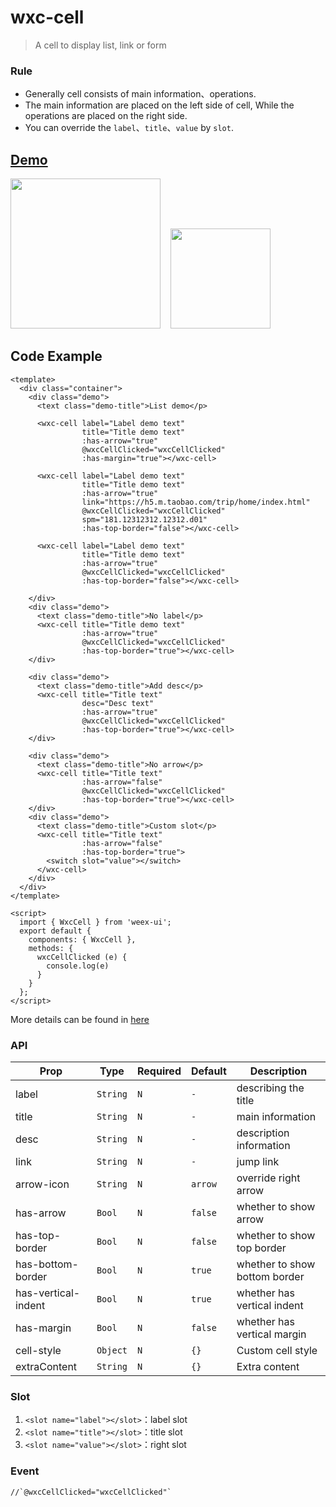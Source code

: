 # wxc-cell 

> A cell to display list, link or form

### Rule
  - Generally cell consists of main information、operations.
  - The main information are placed on the left side of cell, While the operations are placed on the right side.
  - You can override the `label`、`title`、`value` by `slot`. 
  

## [Demo](https://h5.m.taobao.com/trip/wxc-cell/index.html?_wx_tpl=https%3A%2F%2Fh5.m.taobao.com%2Ftrip%2Fwxc-cell%2Fdemo%2Findex.native-min.js)
<img src="https://img.alicdn.com/tfs/TB1mIA5c5qAXuNjy1XdXXaYcVXa-750-1334.jpg" width="240"/>&nbsp;&nbsp;&nbsp;&nbsp;<img src="https://img.alicdn.com/tfs/TB15ta_SpXXXXcFaVXXXXXXXXXX-191-197.png" width="160"/>

## Code Example

```vue
<template>
  <div class="container">
    <div class="demo">
      <text class="demo-title">List demo</p>

      <wxc-cell label="Label demo text"
                title="Title demo text"
                :has-arrow="true"
                @wxcCellClicked="wxcCellClicked"
                :has-margin="true"></wxc-cell>

      <wxc-cell label="Label demo text"
                title="Title demo text"
                :has-arrow="true"
                link="https://h5.m.taobao.com/trip/home/index.html"
                @wxcCellClicked="wxcCellClicked"
                spm="181.12312312.12312.d01"
                :has-top-border="false"></wxc-cell>

      <wxc-cell label="Label demo text"
                title="Title demo text"
                :has-arrow="true"
                @wxcCellClicked="wxcCellClicked"
                :has-top-border="false"></wxc-cell>

    </div>
    <div class="demo">
      <text class="demo-title">No label</p>
      <wxc-cell title="Title demo text"
                :has-arrow="true"
                @wxcCellClicked="wxcCellClicked"
                :has-top-border="true"></wxc-cell>
    </div>

    <div class="demo">
      <text class="demo-title">Add desc</p>
      <wxc-cell title="Title text"
                desc="Desc text"
                :has-arrow="true"
                @wxcCellClicked="wxcCellClicked"
                :has-top-border="true"></wxc-cell>
    </div>

    <div class="demo">
      <text class="demo-title">No arrow</p>
      <wxc-cell title="Title text"
                :has-arrow="false"
                @wxcCellClicked="wxcCellClicked"
                :has-top-border="true"></wxc-cell>
    </div>
    <div class="demo">
      <text class="demo-title">Custom slot</p>
      <wxc-cell title="Title text"
                :has-arrow="false"
                :has-top-border="true">
        <switch slot="value"></switch>
      </wxc-cell>
    </div>
  </div>
</template>

<script>
  import { WxcCell } from 'weex-ui';
  export default {
    components: { WxcCell },
    methods: {
      wxcCellClicked (e) {
        console.log(e)
      }
    }
  };
</script>
```
More details can be found in [here](https://github.com/alibaba/weex-ui/blob/master/example/cell/index.vue)


### API

| Prop      | Type   |Required  | Default   | Description  |
|-------------|------------|--------|--------|-----|
| label | `String` | `N`|  `-` |describing the title|
| title | `String` | `N`|  `-` | main information |
| desc  | `String` | `N`| `-` | description information |
| link  | `String` | `N`| `-`| jump link |
| arrow-icon | `String` | `N`|`arrow` |  override right arrow |
| has-arrow | `Bool` |`N`| `false` |  whether to show arrow |
| has-top-border | `Bool` | `N`| `false` |  whether to show top border |
| has-bottom-border | `Bool` | `N`| `true` | whether to show bottom border |
| has-vertical-indent | `Bool` | `N`| `true` |  whether has vertical indent|
| has-margin | `Bool` |`N`| `false` | whether has vertical margin |
| cell-style | `Object` |`N`| `{}` | Custom cell style |
| extraContent | `String` |`N`| `{}` | Extra content |

### Slot
1. `<slot name="label"></slot>`：label slot
2. `<slot name="title"></slot>`：title slot
3. `<slot name="value"></slot>`：right slot


### Event

```
//`@wxcCellClicked="wxcCellClicked"`
```

